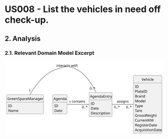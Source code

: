 # US008 - List the vehicles in need off check-up.

## 2. Analysis

### 2.1. Relevant Domain Model Excerpt 

![Domain Model](svg/us026-domain-model.svg)

